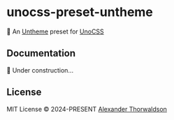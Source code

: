 # unocss-preset-untheme

🎨 An [Untheme](https://github.com/zoobzio/untheme) preset for [UnoCSS](https://unocss.dev)

## Documentation

🚧 Under construction...

## License

MIT License &copy; 2024-PRESENT [Alexander Thorwaldson](https://github.com/zoobzio)
